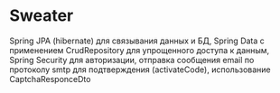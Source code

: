 # Sweater
Spring JPA (hibernate) для связывания данных и БД, 
Spring Data с применением CrudRepository для упрощенного доступа к данным, 
Spring Security для авторизации, 
отправка сообщения email  по протоколу smtp для подтверждения (activateCode),
использование CaptchaResponceDto